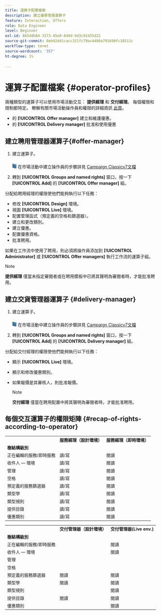 ```yaml
---
title: 運算子配置檔案
description: 建立優惠管理運算子
feature: Interaction, Offers
role: Data Engineer
level: Beginner
exl-id: 865ddb84-3373-45e0-849d-9d3c92455d22
source-git-commit: 8eb92dd1cacc321fc79ac4480a791690fc18511c
workflow-type: tm+mt
source-wordcount: '357'
ht-degree: 1%

---
```


# 運算子配置檔案 {#operator-profiles}

兩種類型的運算子可以使用市場活動交互： **提供經理** 和 **交付經理**。 每個權限和限制都特定。 瞭解有關市場活動操作員和權限的詳細資訊 [此頁](../start/permissions.md)。

* 的 **[!UICONTROL Offer manager]** 建立和維護優惠。
* 的 **[!UICONTROL Delivery manager]** 批准和使用優惠

## 建立聘用管理器運算子{#offer-manager}

1. 建立運算子。

   ![](../assets/do-not-localize/book.png) 在市場活動中建立操作員的步驟詳見 [Campaign Classicv7文檔](https://experienceleague.adobe.com/docs/campaign-classic/using/getting-started/permissions/access-management-operators.html)

1. 轉到 **[!UICONTROL Groups and named rights]** 窗口，按一下 **[!UICONTROL Add]** 的 **[!UICONTROL Offer manager]** 組。

分配給聘用經理的權限使他們能夠執行以下任務：

* 修改 **[!UICONTROL Design]** 環境。
* 視圖 **[!UICONTROL Live]** 環境。
* 配置管理函式（預定義的空格和篩選器）。
* 建立和更改類別。
* 建立優惠。
* 配置優惠資格。
* 批准聘用。

如果在工作流中使用了聘用，則必須將操作員添加到 **[!UICONTROL Administrator]** 或 **[!UICONTROL Offer managers]** 執行工作流的運算子組。

>[!NOTE]
>
>**提供經理** 僅當未指定審閱者或在聘用模板中已將其聲明為審閱者時，才能批准聘用。

## 建立交貨管理器運算子 {#delivery-manager}

1. 建立運算子。

   ![](../assets/do-not-localize/book.png) 在市場活動中建立操作員的步驟詳見 [Campaign Classicv7文檔](https://experienceleague.adobe.com/docs/campaign-classic/using/getting-started/permissions/access-management-operators.html)

1. 轉到 **[!UICONTROL Groups and named rights]** 窗口，按一下 **[!UICONTROL Add]** 的 **[!UICONTROL Delivery manager]** 組。

分配給交付經理的權限使他們能夠執行以下任務：

* 顯示 **[!UICONTROL Live]** 環境。
* 顯示和修改優惠類別。
* 如果報價是其審核人，則批准報價。

   >[!NOTE]
   >
   >**交付經理** 僅當在聘用配置中將其聲明為審閱者時，才能批准聘用。

## 每個交互運算子的權限矩陣 {#recap-of-rights-according-to-operator}

<table> 
 <tbody> 
  <tr> 
   <td> </td> 
   <td> <strong>服務經理（設計環境）</strong><br /> </td> 
   <td> <strong>服務經理（即時環境）</strong><br /> </td> 
  </tr> 
  <tr> 
   <td> <strong>樹結構級別</strong><br /> </td> 
   <td> </td> 
   <td> </td> 
  </tr> 
  <tr> 
   <td> 正在編輯的服務/即時服務<br /> </td> 
   <td> 讀/寫<br /> </td> 
   <td> 閱讀<br /> </td> 
  </tr> 
  <tr> 
   <td> 收件人 — 環境<br /> </td> 
   <td> 讀/寫<br /> </td> 
   <td> 閱讀<br /> </td> 
  </tr> 
  <tr> 
   <td> 管理<br /> </td> 
   <td> 讀/寫<br /> </td> 
   <td> 閱讀<br /> </td> 
  </tr> 
  <tr> 
   <td> 空格<br /> </td> 
   <td> 讀/寫<br /> </td> 
   <td> 閱讀<br /> </td> 
  </tr> 
  <tr> 
   <td> 預定義的服務篩選器<br /> </td> 
   <td> 讀/寫<br /> </td> 
   <td> 閱讀<br /> </td> 
  </tr> 
  <tr> 
   <td> 類型學<br /> </td> 
   <td> 讀/寫<br /> </td> 
   <td> 閱讀<br /> </td> 
  </tr> 
  <tr> 
   <td> 類型規則<br /> </td> 
   <td> 讀/寫<br /> </td> 
   <td> 閱讀<br /> </td> 
  </tr> 
  <tr> 
   <td> 提供目錄<br /> </td> 
   <td> 讀/寫<br /> </td> 
   <td> 閱讀<br /> </td> 
  </tr> 
  <tr> 
   <td> 優惠類別<br /> </td> 
   <td> 讀/寫<br /> </td> 
   <td> 閱讀<br /> </td> 
  </tr> 
 </tbody> 
</table>

<table> 
 <tbody> 
  <tr> 
   <td> </td> 
   <td> <strong>交付管理器（設計環境）</strong><br /> </td> 
   <td> <strong>交付管理器(Live env.)</strong><br /> </td> 
  </tr> 
  <tr> 
   <td> <strong>樹結構級別</strong><br /> </td> 
   <td> </td> 
   <td> </td> 
  </tr> 
  <tr> 
   <td> 正在編輯的服務/即時服務<br /> </td> 
   <td> </td> 
   <td> 閱讀<br /> </td> 
  </tr> 
  <tr> 
   <td> 收件人 — 環境<br /> </td> 
   <td> </td> 
   <td> 閱讀<br /> </td> 
  </tr> 
  <tr> 
   <td> 管理<br /> </td> 
   <td> </td> 
   <td> </td> 
  </tr> 
  <tr> 
   <td> 空格<br /> </td> 
   <td> </td> 
   <td> </td> 
  </tr> 
  <tr> 
   <td> 預定義的服務篩選器<br /> </td> 
   <td> 閱讀<br /> </td> 
   <td> 閱讀<br /> </td> 
  </tr> 
  <tr> 
   <td> 類型學<br /> </td> 
   <td> 閱讀<br /> </td> 
   <td> 閱讀<br /> </td> 
  </tr> 
  <tr> 
   <td> 類型規則<br /> </td> 
   <td> </td> 
   <td> 閱讀<br /> </td> 
  </tr> 
  <tr> 
   <td> 提供目錄<br /> </td> 
   <td> 閱讀<br /> </td> 
   <td> 閱讀<br /> </td> 
  </tr> 
  <tr> 
   <td> 優惠類別<br /> </td> 
   <td> </td> 
   <td> 閱讀<br /> </td> 
  </tr> 
 </tbody> 
</table>
